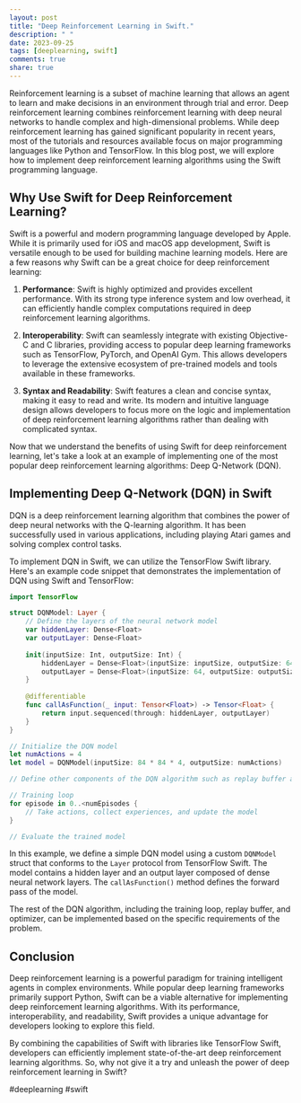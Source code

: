 ```yaml
---
layout: post
title: "Deep Reinforcement Learning in Swift."
description: " "
date: 2023-09-25
tags: [deeplearning, swift]
comments: true
share: true
---
```


Reinforcement learning is a subset of machine learning that allows an agent to learn and make decisions in an environment through trial and error. Deep reinforcement learning combines reinforcement learning with deep neural networks to handle complex and high-dimensional problems. While deep reinforcement learning has gained significant popularity in recent years, most of the tutorials and resources available focus on major programming languages like Python and TensorFlow. In this blog post, we will explore how to implement deep reinforcement learning algorithms using the Swift programming language.

## Why Use Swift for Deep Reinforcement Learning?

Swift is a powerful and modern programming language developed by Apple. While it is primarily used for iOS and macOS app development, Swift is versatile enough to be used for building machine learning models. Here are a few reasons why Swift can be a great choice for deep reinforcement learning:

1. **Performance**: Swift is highly optimized and provides excellent performance. With its strong type inference system and low overhead, it can efficiently handle complex computations required in deep reinforcement learning algorithms.

2. **Interoperability**: Swift can seamlessly integrate with existing Objective-C and C libraries, providing access to popular deep learning frameworks such as TensorFlow, PyTorch, and OpenAI Gym. This allows developers to leverage the extensive ecosystem of pre-trained models and tools available in these frameworks.

3. **Syntax and Readability**: Swift features a clean and concise syntax, making it easy to read and write. Its modern and intuitive language design allows developers to focus more on the logic and implementation of deep reinforcement learning algorithms rather than dealing with complicated syntax.

Now that we understand the benefits of using Swift for deep reinforcement learning, let's take a look at an example of implementing one of the most popular deep reinforcement learning algorithms: Deep Q-Network (DQN).

## Implementing Deep Q-Network (DQN) in Swift

DQN is a deep reinforcement learning algorithm that combines the power of deep neural networks with the Q-learning algorithm. It has been successfully used in various applications, including playing Atari games and solving complex control tasks.

To implement DQN in Swift, we can utilize the TensorFlow Swift library. Here's an example code snippet that demonstrates the implementation of DQN using Swift and TensorFlow:

```swift
import TensorFlow

struct DQNModel: Layer {
    // Define the layers of the neural network model
    var hiddenLayer: Dense<Float>
    var outputLayer: Dense<Float>
    
    init(inputSize: Int, outputSize: Int) {
        hiddenLayer = Dense<Float>(inputSize: inputSize, outputSize: 64, activation: relu)
        outputLayer = Dense<Float>(inputSize: 64, outputSize: outputSize)
    }
    
    @differentiable
    func callAsFunction(_ input: Tensor<Float>) -> Tensor<Float> {
        return input.sequenced(through: hiddenLayer, outputLayer)
    }
}

// Initialize the DQN model
let numActions = 4
let model = DQNModel(inputSize: 84 * 84 * 4, outputSize: numActions)

// Define other components of the DQN algorithm such as replay buffer and optimizer

// Training loop
for episode in 0..<numEpisodes {
    // Take actions, collect experiences, and update the model
}

// Evaluate the trained model

```

In this example, we define a simple DQN model using a custom `DQNModel` struct that conforms to the `Layer` protocol from TensorFlow Swift. The model contains a hidden layer and an output layer composed of dense neural network layers. The `callAsFunction()` method defines the forward pass of the model.

The rest of the DQN algorithm, including the training loop, replay buffer, and optimizer, can be implemented based on the specific requirements of the problem.

## Conclusion

Deep reinforcement learning is a powerful paradigm for training intelligent agents in complex environments. While popular deep learning frameworks primarily support Python, Swift can be a viable alternative for implementing deep reinforcement learning algorithms. With its performance, interoperability, and readability, Swift provides a unique advantage for developers looking to explore this field.

By combining the capabilities of Swift with libraries like TensorFlow Swift, developers can efficiently implement state-of-the-art deep reinforcement learning algorithms. So, why not give it a try and unleash the power of deep reinforcement learning in Swift?

#deeplearning #swift